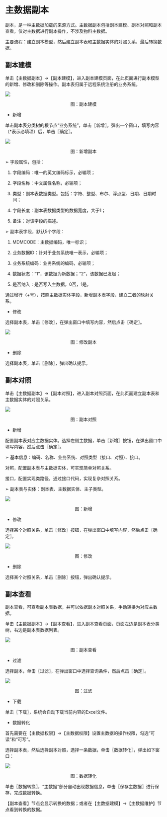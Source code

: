 # 主数据副本

副本，是一种主数据加载的来源方式。主数据副本包括副本建模、副本对照和副本查看，仅对主数据进行副本操作，不涉及物料主数据。

主要流程：建立副本模型，然后建立副本表和主数据实体的对照关系，最后转换数据。

## 副本建模

单击【主数据副本】→【副本建模】，进入副本建模页面，在此页面进行副本模型的新增、修改和删除等操作。副本表归属于远程系统注册的业务系统。

![](/articles/cloudmdm/3-/images/image77.png)

<p align="center">图：副本建模</p> 

* 新增

单击副本表分类树的根节点“业务系统”，单击〖新增〗，弹出一个窗口，填写内容（*表示必填项）后，单击〖确定〗。

![](/articles/cloudmdm/3-/images/image78.png)

<p align="center">图：新增副本</p> 

➢ 字段属性，包括：

1)	字段编码：唯一的英文编码标示，必输项；

2)	字段名称：中文属性名称，必输项；

3)	类型：副本表数据类型。包括：字符、整型、布尔、浮点型、日期、日期时间；

4)	字段长度：副本表数据类型的数据宽度，大于1；

5)	备注：对该字段的描述。

➢ 副本表字段，默认5个字段：

1)	MDMCODE：主数据编码，唯一标识；

2)	业务数据ID：针对于业务系统唯一表示，必输项；

3)	业务系统编码：业务系统的编码，必输项；

4)	数据状态：“1”，该数据为新数据；“2”，该数据已发起；

5)	是否纳入：是否写入主数据，0否，1是。

通过增行（+号），按照主数据实体字段，新增副本表字段，建立二者的映射关系。

* 修改

选择副本表，单击〖修改〗，在弹出窗口中填写内容，然后点击〖确定〗。

![](/articles/cloudmdm/3-/images/image79.png)

<p align="center">图：修改副本</p> 

* 删除

选择副本表，单击〖删除〗，弹出确认提示。

## 副本对照

单击【主数据副本】→【副本对照】，进入副本对照页面，在此页面建立副本表和主数据实体的对照关系。

![](/articles/cloudmdm/3-/images/image80.png)

<p align="center">图：副本对照</p> 


* 新增

配置副本表对应主数据实体。选择左侧主数据，单击〖新增〗按钮，在弹出窗口中填写内容，然后点击〖确定〗。

➢ 基本信息：编码、名称、业务系统、对照类型（接口、对照）、接口。

对照，配置副本表与主数据实体，可实现简单对照关系。

接口，配置实现类路径，通过接口代码，实现复杂对照关系。

➢ 副本表与实体：副本表、主数据实体、主子类型。

![](/articles/cloudmdm/3-/images/image81.png)

<p align="center">图：新增</p> 

* 修改

选择某个对照关系，单击〖修改〗按钮，在弹出窗口中填写内容，然后点击〖确定〗。

![](/articles/cloudmdm/3-/images/image82.png)

<p align="center">图：修改</p> 


 
* 删除

选择某个对照关系，单击〖删除〗按钮，弹出确认提示。

## 副本查看

副本查看，可查看副本表数据，并可以依据副本对照关系，手动转换为对应主数据。

单击【主数据副本】→【副本查看】，进入副本查看页面，页面左边是副本表分类树，右边是副本表数据列表。

![](/articles/cloudmdm/3-/images/image83.png)

<p align="center">图：副本查看</p> 


* 过滤

选择副本，单击〖过滤〗，在弹出窗口中选择查询条件，然后点击〖确定〗。

![](/articles/cloudmdm/3-/images/image84.png)

<p align="center">图：过滤</p> 

* 下载

单击〖下载〗，系统会自动下载当前内容的Excel文件。

* 数据转化

首先需要在【主数据权限】→【主数据权限】设置主数据的操作权限，勾选“可读”和“可写”。

选择副本表，然后选择副本对照，选择一条数据，单击〖数据转化〗，弹出如下窗口：

![](/articles/cloudmdm/3-/images/image85.png)

<p align="center">图：数据转化</p> 


单击〖数据转换〗，“主数据”部分自动出现数据信息，单击〖保存主数据〗进行保存，完成数据转换。

【副本查看】节点会显示转换的数据；或者在【主数据建模】→【主数据维护】节点看到转换的数据。
